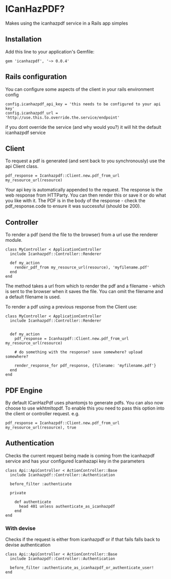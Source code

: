 # ICanHazPDF?
Makes using the icanhazpdf service in a Rails app simples

## Installation

Add this line to your application's Gemfile:

    gem 'icanhazpdf', '~> 0.0.4'

## Rails configuration

You can configure some aspects of the client in your rails environment config

    config.icanhazpdf_api_key = 'this needs to be configured to your api key'
    config.icanhazpdf_url = 'http://use.this.to.override.the.service/endpoint'

if you dont override the service (and why would you?) it will hit the default
icanhazpdf service

## Client

To request a pdf is generated (and sent back to you synchronously) use the
api Client class.

    pdf_response = Icanhazpdf::Client.new.pdf_from_url my_resource_url(resource)

Your api key is automatically appended to the request.
The response is the web response from HTTParty. You can then render this or save
it or do what you like with it. The PDF is in the body of the response - check
the pdf_response.code to ensure it was successful (should be 200).

## Controller

To render a pdf (send the file to the browser) from a url use the renderer module.

    class MyController < ApplicationController
      include Icanhazpdf::Controller::Renderer

      def my_action
        render_pdf_from my_resource_url(resource), 'myfilename.pdf'
      end
    end

The method takes a url from which to render the pdf and a filename - which is sent
to the browser when it saves the file. You can omit the filename and a default
filename is used.

To render a pdf using a previous response from the Client use:

    class MyController < ApplicationController
      include Icanhazpdf::Controller::Renderer


      def my_action
        pdf_response = Icanhazpdf::Client.new.pdf_from_url my_resource_url(resource)

        # do something with the response? save somewhere? upload somewhere?

        render_response_for pdf_response, {filename: 'myfilename.pdf'}
      end
    end

## PDF Engine

By default ICanHazPdf uses phantomjs to generate pdfs. You can also now choose to
use wkhtmltopdf. To enable this you need to pass this option into the client or controller
request. e.g.

    pdf_response = Icanhazpdf::Client.new.pdf_from_url my_resource_url(resource), true

## Authentication

Checks the current request being made is coming from the icanhazpdf service and
has your configured Icanhazapi key in the parameters

    class Api::ApiController < ActionController::Base
      include Icanhazpdf::Controller::Authentication

      before_filter :authenticate

      private

        def authenticate
          head 401 unless authenticate_as_icanhazpdf
        end
    end

### With devise

Checks if the request is either from icanhazpdf or if that fails falls back to
devise authentication


    class Api::ApiController < ActionController::Base
      include Icanhazpdf::Controller::Authentication

      before_filter :authenticate_as_icanhazpdf_or_authenticate_user!
    end
